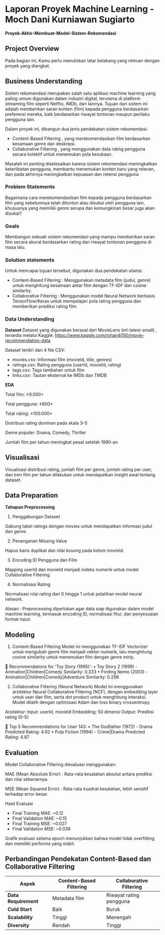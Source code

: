 # Laporan Proyek Machine Learning - Moch Dani Kurniawan Sugiarto
**Proyek-Akhir-Membuat-Model-Sistem-Rekomendasi**
## Project Overview

Pada bagian ini, Kamu perlu menuliskan latar belakang yang relevan dengan proyek yang diangkat.

## Business Understanding

Sistem rekomendasi merupakan salah satu aplikasi machine learning yang paling umum digunakan dalam industri digital, terutama di platform streaming film seperti Netflix, IMDb, dan lainnya. Tujuan dari sistem ini adalah memberikan saran konten (film) kepada pengguna berdasarkan preferensi mereka, baik berdasarkan riwayat tontonan maupun perilaku pengguna lain.

Dalam proyek ini, dibangun dua jenis pendekatan sistem rekomendasi:

- Content-Based Filtering , yang merekomendasikan film berdasarkan kesamaan genre dan deskripsi.
- Collaborative Filtering , yang menggunakan data rating pengguna secara kolektif untuk menemukan pola kesukaan.

Masalah ini penting diselesaikan karena sistem rekomendasi meningkatkan keterlibatan pengguna, membantu menemukan konten baru yang relevan, dan pada akhirnya meningkatkan kepuasan dan retensi pengguna

### Problem Statements

Bagaimana cara merekomendasikan film kepada pengguna berdasarkan film yang sebelumnya telah ditonton atau disukai oleh pengguna lain, khususnya yang memiliki genre serupa dan kemungkinan besar juga akan disukai?

### Goals

Membangun sebuah sistem rekomendasi yang mampu memberikan saran film secara akurat berdasarkan rating dan riwayat tontonan pengguna di masa lalu.

### Solution statements
Untuk mencapai tujuan tersebut, digunakan dua pendekatan utama:

- Content-Based Filtering : Menggunakan metadata film (judul, genre) untuk menghitung kesamaan antar film dengan TF-IDF dan cosine similarity.
- Collaborative Filtering : Menggunakan model Neural Network berbasis TensorFlow/Keras untuk mempelajari pola rating pengguna dan memberikan prediksi rating film.

### Data Understanding
**Dataset**
Dataset yang digunakan berasal dari MovieLens (ml-latest-small) , tersedia melalui Kaggle: https://www.kaggle.com/rohan4050/movie-recommendation-data

Dataset terdiri dari 4 file CSV:

- movies.csv: Informasi film (movieId, title, genres)
- ratings.csv: Rating pengguna (userId, movieId, rating)
- tags.csv: Tags tambahan untuk film
- links.csv: Tautan eksternal ke IMDb dan TMDB

**EDA**

Total film: ±9.000+

Total pengguna: ±600+

Total rating: ±100.000+

Distribusi rating dominan pada skala 3–5

Genre populer: Drama, Comedy, Thriller

Jumlah film per tahun meningkat pesat setelah 1990-an

## Visualisasi

Visualisasi distribusi rating, jumlah film per genre, jumlah rating per user, dan tren film per tahun dilakukan untuk mendapatkan insight awal tentang dataset.

## Data Preparation
**Tahapan Preprocessing**
1. Penggabungan Dataset

Gabung tabel ratings dengan movies untuk mendapatkan informasi judul dan genre.

2. Penanganan Missing Value

Hapus baris duplikat dan nilai kosong pada kolom movieId.

3. Encoding ID Pengguna dan Film

Mapping userId dan movieId menjadi indeks numerik untuk model Collaborative Filtering.

4. Normalisasi Rating

Normalisasi nilai rating dari 0 hingga 1 untuk pelatihan model neural network.

Alasan : Preprocessing diperlukan agar data siap digunakan dalam model machine learning, termasuk encoding ID, normalisasi fitur, dan penyesuaian format input.

## Modeling
1. Content-Based Filtering
Model ini menggunakan TF-IDF Vectorizer untuk mengubah genre film menjadi vektor numerik, lalu menghitung cosine similarity untuk menemukan film dengan genre mirip.

🎯 Recommendations for 'Toy Story (1995)':
   • Toy Story 2 (1999) - Animation|Children|Comedy
     Similarity: 0.333
   • Finding Nemo (2003) - Animation|Children|Comedy|Adventure
     Similarity: 0.298

2. Collaborative Filtering (Neural Network)
Model ini menggunakan arsitektur Neural Collaborative Filtering (NCF), dengan embedding layer untuk user dan film, serta dot product untuk menghitung interaksi. Model dilatih dengan optimisasi Adam dan loss binary crossentropy.

Arsitektur:
Input: userId, movieId
Embedding: 50 dimensi
Output: Prediksi rating (0–5)

🎯 Top 5 Recommendations for User 143:
   • The Godfather (1972) - Drama
     Predicted Rating: 4.92
   • Pulp Fiction (1994) - Crime|Drama
     Predicted Rating: 4.87

## Evaluation
Model Collaborative Filtering dievaluasi menggunakan:

MAE (Mean Absolute Error) : Rata-rata kesalahan absolut antara prediksi dan nilai sebenarnya.

MSE (Mean Squared Error) : Rata-rata kuadrat kesalahan, lebih sensitif terhadap error besar.

Hasil Evaluasi
- Final Training MAE: ~0.12
- Final Validation MAE: ~0.15
- Final Training MSE: ~0.027
- Final Validation MSE: ~0.036

Grafik evaluasi selama epoch menunjukkan bahwa model tidak overfitting dan memiliki performa yang stabil.

## Perbandingan Pendekatan Content-Based dan Collaborative Filtering

| Aspek               | Content-Based Filtering | Collaborative Filtering |
|---------------------|--------------------------|--------------------------|
| **Data Requirement**| Metadata film            | Riwayat rating pengguna  |
| **Cold Start**      | Baik                     | Buruk                    |
| **Scalability**     | Tinggi                   | Menengah                 |
| **Diversity**       | Rendah                   | Tinggi                   |
